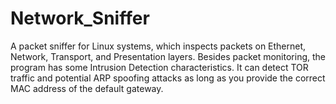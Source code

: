 # Network_Sniffer

A packet sniffer for Linux systems, which inspects packets on Ethernet, Network, Transport, and Presentation layers. Besides packet monitoring, the program has some Intrusion Detection characteristics. It can detect TOR traffic and potential ARP spoofing attacks as long as you provide the correct MAC address of the default gateway.
